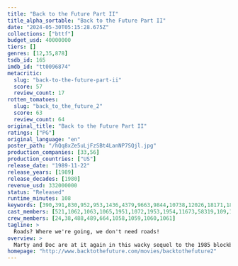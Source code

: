 ```yaml
---
title: "Back to the Future Part II"
title_alpha_sortable: "Back to the Future Part II"
date: "2024-05-30T05:15:28.675Z"
collections: ["bttf"]
budget_usd: 40000000
tiers: []
genres: [12,35,878]
tsdb_id: 165
imdb_id: "tt0096874"
metacritic:
  slug: "back-to-the-future-part-ii"
  score: 57
  review_count: 17
rotten_tomatoes:
  slug: "back_to_the_future_2"
  score: 63
  review_count: 64
original_title: "Back to the Future Part II"
ratings: ["PG"]
original_language: "en"
poster_path: "/hQq8xZe5uLjFzSBt4LanNP7SQjl.jpg"
production_companies: [33,56]
production_countries: ["US"]
release_date: "1989-11-22"
release_years: [1989]
release_decades: [1980]
revenue_usd: 332000000
status: "Released"
runtime_minutes: 108
keywords: [390,391,830,952,953,1436,4379,9663,9844,10738,12026,18171,189102,196664,226370,257783]
cast_members: [521,1062,1063,1065,1951,1072,1953,1954,11673,58319,109,1237,37623,1064]
crew_members: [24,38,488,489,664,1058,1059,1060,1061]
tagline: >
  Roads? Where we're going, we don't need roads!
overview: >
  Marty and Doc are at it again in this wacky sequel to the 1985 blockbuster as the time-traveling duo head to 2015 to nip some McFly family woes in the bud. But things go awry thanks to bully Biff Tannen and a pesky sports almanac. In a last-ditch attempt to set things straight, Marty finds himself bound for 1955 and face to face with his teenage parents -- again.
homepage: "http://www.backtothefuture.com/movies/backtothefuture2"
---
```

